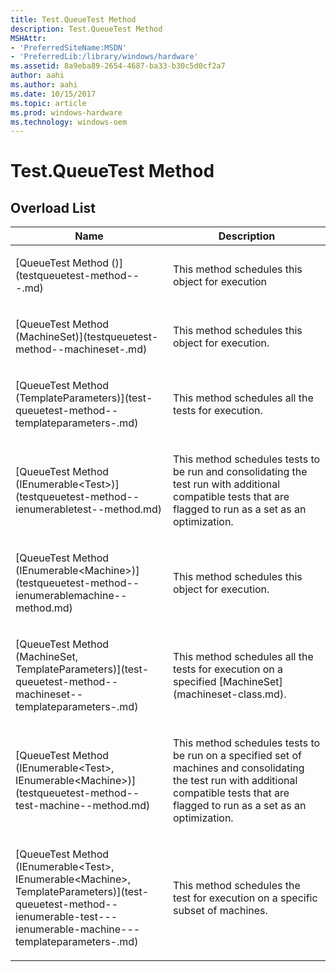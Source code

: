 ```yaml
---
title: Test.QueueTest Method
description: Test.QueueTest Method
MSHAttr:
- 'PreferredSiteName:MSDN'
- 'PreferredLib:/library/windows/hardware'
ms.assetid: 8a9eba89-2654-4687-ba33-b30c5d0cf2a7
author: aahi
ms.author: aahi
ms.date: 10/15/2017
ms.topic: article
ms.prod: windows-hardware
ms.technology: windows-oem
---
```


# Test.QueueTest Method


## <span id="Overload_List"></span><span id="overload_list"></span><span id="OVERLOAD_LIST"></span>Overload List


<table>
<colgroup>
<col width="50%" />
<col width="50%" />
</colgroup>
<thead>
<tr class="header">
<th>Name</th>
<th>Description</th>
</tr>
</thead>
<tbody>
<tr class="odd">
<td><p>[QueueTest Method ()](testqueuetest-method---.md)</p></td>
<td><p>This method schedules this object for execution</p></td>
</tr>
<tr class="even">
<td><p>[QueueTest Method (MachineSet)](testqueuetest-method--machineset-.md)</p></td>
<td><p>This method schedules this object for execution.</p></td>
</tr>
<tr class="odd">
<td><p>[QueueTest Method (TemplateParameters)](test-queuetest-method--templateparameters-.md)</p></td>
<td><p>This method schedules all the tests for execution.</p></td>
</tr>
<tr class="even">
<td><p>[QueueTest Method (IEnumerable&lt;Test&gt;)](testqueuetest-method--ienumerabletest--method.md)</p></td>
<td><p>This method schedules tests to be run and consolidating the test run with additional compatible tests that are flagged to run as a set as an optimization.</p></td>
</tr>
<tr class="odd">
<td><p>[QueueTest Method (IEnumerable&lt;Machine&gt;)](testqueuetest-method--ienumerablemachine--method.md)</p></td>
<td><p>This method schedules this object for execution.</p></td>
</tr>
<tr class="even">
<td><p>[QueueTest Method (MachineSet, TemplateParameters)](test-queuetest-method--machineset--templateparameters-.md)</p></td>
<td><p>This method schedules all the tests for execution on a specified [MachineSet](machineset-class.md).</p></td>
</tr>
<tr class="odd">
<td><p>[QueueTest Method (IEnumerable&lt;Test&gt;, IEnumerable&lt;Machine&gt;)](testqueuetest-method--test-machine--method.md)</p></td>
<td><p>This method schedules tests to be run on a specified set of machines and consolidating the test run with additional compatible tests that are flagged to run as a set as an optimization.</p></td>
</tr>
<tr class="even">
<td><p>[QueueTest Method (IEnumerable&lt;Test&gt;, IEnumerable&lt;Machine&gt;, TemplateParameters)](test-queuetest-method--ienumerable-test---ienumerable-machine---templateparameters-.md)</p></td>
<td><p>This method schedules the test for execution on a specific subset of machines.</p></td>
</tr>
</tbody>
</table>

 

 

 






